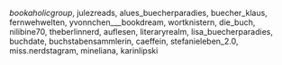 _bookaholicgroup_, julezreads, alues_buecherparadies, buecher_klaus, fernwehwelten, yvonnchen___bookdream, wortknistern, die_buch, nilibine70, theberlinnerd, auflesen, literaryrealm, lisa_buecherparadies, buchdate, buchstabensammlerin, caeffein, stefanieleben_2.0, miss.nerdstagram, mineliana, karinlipski
